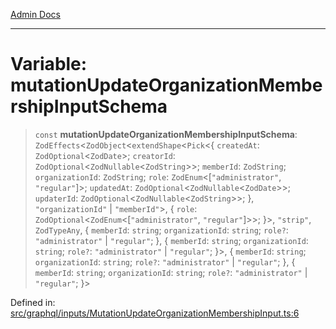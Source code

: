 [Admin Docs](/)

***

# Variable: mutationUpdateOrganizationMembershipInputSchema

> `const` **mutationUpdateOrganizationMembershipInputSchema**: `ZodEffects`\<`ZodObject`\<`extendShape`\<`Pick`\<\{ `createdAt`: `ZodOptional`\<`ZodDate`\>; `creatorId`: `ZodOptional`\<`ZodNullable`\<`ZodString`\>\>; `memberId`: `ZodString`; `organizationId`: `ZodString`; `role`: `ZodEnum`\<\[`"administrator"`, `"regular"`\]\>; `updatedAt`: `ZodOptional`\<`ZodNullable`\<`ZodDate`\>\>; `updaterId`: `ZodOptional`\<`ZodNullable`\<`ZodString`\>\>; \}, `"organizationId"` \| `"memberId"`\>, \{ `role`: `ZodOptional`\<`ZodEnum`\<\[`"administrator"`, `"regular"`\]\>\>; \}\>, `"strip"`, `ZodTypeAny`, \{ `memberId`: `string`; `organizationId`: `string`; `role?`: `"administrator"` \| `"regular"`; \}, \{ `memberId`: `string`; `organizationId`: `string`; `role?`: `"administrator"` \| `"regular"`; \}\>, \{ `memberId`: `string`; `organizationId`: `string`; `role?`: `"administrator"` \| `"regular"`; \}, \{ `memberId`: `string`; `organizationId`: `string`; `role?`: `"administrator"` \| `"regular"`; \}\>

Defined in: [src/graphql/inputs/MutationUpdateOrganizationMembershipInput.ts:6](https://github.com/Sourya07/talawa-api/blob/61a1911602b2f0aac7635e08ae2918f4f768e8ff/src/graphql/inputs/MutationUpdateOrganizationMembershipInput.ts#L6)
